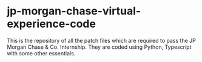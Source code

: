 # jp-morgan-chase-virtual-experience-code
This is the repository of all the patch files which are required to pass the JP Morgan Chase &amp; Co. Internship. They are coded using Python, Typescript with some other essentials.
